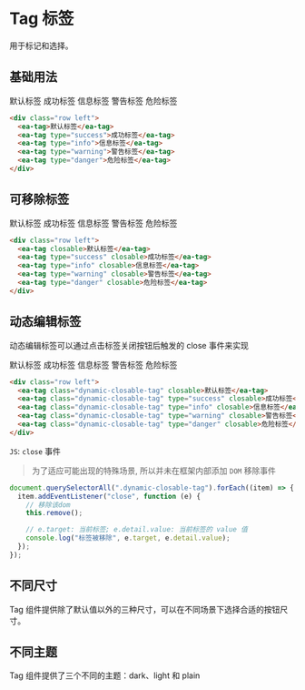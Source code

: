 <script setup>
import { onMounted } from 'vue'

onMounted(() => {
    import('../index.js')
    import('./index.scss')
    
    document.querySelectorAll(".dynamic-closable-tag").forEach(item => {
        item.addEventListener("close", function (e) {
            this.remove();
            console.log('标签被移除', e.target, e.detail.value);
        })
    })
})
</script>

# Tag 标签

用于标记和选择。

## 基础用法

<div class="row left">
    <ea-tag>默认标签</ea-tag>
    <ea-tag type="success">成功标签</ea-tag>
    <ea-tag type="info">信息标签</ea-tag>
    <ea-tag type="warning">警告标签</ea-tag>
    <ea-tag type="danger">危险标签</ea-tag>
</div>

```html
<div class="row left">
  <ea-tag>默认标签</ea-tag>
  <ea-tag type="success">成功标签</ea-tag>
  <ea-tag type="info">信息标签</ea-tag>
  <ea-tag type="warning">警告标签</ea-tag>
  <ea-tag type="danger">危险标签</ea-tag>
</div>
```

## 可移除标签

<div class="row left">
    <ea-tag closable>默认标签</ea-tag>
    <ea-tag type="success" closable>成功标签</ea-tag>
    <ea-tag type="info" closable>信息标签</ea-tag>
    <ea-tag type="warning" closable>警告标签</ea-tag>
    <ea-tag type="danger" closable>危险标签</ea-tag>
</div>

```html
<div class="row left">
  <ea-tag closable>默认标签</ea-tag>
  <ea-tag type="success" closable>成功标签</ea-tag>
  <ea-tag type="info" closable>信息标签</ea-tag>
  <ea-tag type="warning" closable>警告标签</ea-tag>
  <ea-tag type="danger" closable>危险标签</ea-tag>
</div>
```

## 动态编辑标签

动态编辑标签可以通过点击标签关闭按钮后触发的 close 事件来实现

<div class="row left">
    <ea-tag class="dynamic-closable-tag" closable>默认标签</ea-tag>
    <ea-tag class="dynamic-closable-tag" type="success" closable>成功标签</ea-tag>
    <ea-tag class="dynamic-closable-tag" type="info" closable>信息标签</ea-tag>
    <ea-tag class="dynamic-closable-tag" type="warning" closable>警告标签</ea-tag>
    <ea-tag class="dynamic-closable-tag" type="danger" closable>危险标签</ea-tag>
    <ea-input></ea-input>
</div>

```html
<div class="row left">
  <ea-tag class="dynamic-closable-tag" closable>默认标签</ea-tag>
  <ea-tag class="dynamic-closable-tag" type="success" closable>成功标签</ea-tag>
  <ea-tag class="dynamic-closable-tag" type="info" closable>信息标签</ea-tag>
  <ea-tag class="dynamic-closable-tag" type="warning" closable>警告标签</ea-tag>
  <ea-tag class="dynamic-closable-tag" type="danger" closable>危险标签</ea-tag>
</div>
```

`JS`: `close` 事件

> 为了适应可能出现的特殊场景, 所以并未在框架内部添加 `DOM` 移除事件

```js
document.querySelectorAll(".dynamic-closable-tag").forEach((item) => {
  item.addEventListener("close", function (e) {
    // 移除该dom
    this.remove();

    // e.target: 当前标签; e.detail.value: 当前标签的 value 值
    console.log("标签被移除", e.target, e.detail.value);
  });
});
```

## 不同尺寸

Tag 组件提供除了默认值以外的三种尺寸，可以在不同场景下选择合适的按钮尺寸。

## 不同主题

Tag 组件提供了三个不同的主题：dark、light 和 plain

